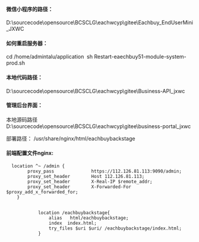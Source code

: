 

#### 微信小程序的路径：



D:\sourcecode\opensource\BCSCLG\eachwcyp\gitee\Eachbuy_EndUserMini_JXWC



####    如何重启服务器：

   cd /home/admintalu/application
​           sh  Restart-eaechbuy51-module-system-prod.sh

#### 本地代码路径：

D:\sourcecode\opensource\BCSCLG\eachwcyp\gitee\Business-API_jxwc

#### 管理后台界面：

本地源码路径
D:\sourcecode\opensource\BCSCLG\eachwcyp\gitee\business-portal_jxwc

部署路径：
/usr/share/nginx/html/eachbuybackstage

#### 前端配置文件nginx:

      location ^~ /admin {
            proxy_pass              https://112.126.81.113:9090/admin;
            proxy_set_header        Host 112.126.81.113;
            proxy_set_header        X-Real-IP $remote_addr;
            proxy_set_header        X-Forwarded-For $proxy_add_x_forwarded_for;
        }


                location /eachbuybackstage{
                    alias   html/eachbuybackstage;
                    index  index.html;
                    try_files $uri $uri/ /eachbuybackstage/index.html;
                }














